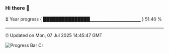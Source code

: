 ### Hi there 👋

⏳ Year progress { ███████████████▁▁▁▁▁▁▁▁▁▁▁▁▁▁▁ } 51.40 %

---

⏰ Updated on Mon, 07 Jul 2025 14:45:47 GMT

![Progress Bar CI](https://github.com/IshwaranRudhara/GIT-ACTION/workflows/Progress%20Bar%20CI/badge.svg)
